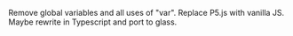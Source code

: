 Remove global variables and all uses of "var".
Replace P5.js with vanilla JS.
Maybe rewrite in Typescript and port to glass.
